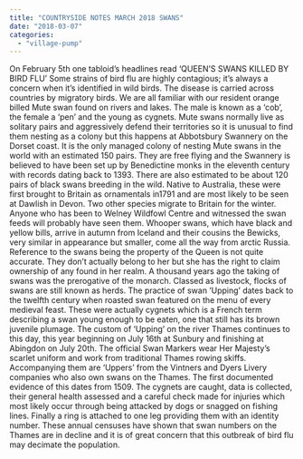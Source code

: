 ```yaml
---
title: "COUNTRYSIDE NOTES MARCH 2018 SWANS"
date: "2018-03-07"
categories: 
  - "village-pump"
---
```


On February 5th one tabloid’s headlines read ‘QUEEN’S SWANS KILLED BY BIRD FLU’ Some strains of bird flu are highly contagious; it’s always a concern when it’s identified in wild birds. The disease is carried across countries by migratory birds. We are all familiar with our resident orange billed Mute swan found on rivers and lakes. The male is known as a ‘cob’, the female a ‘pen’ and the young as cygnets. Mute swans normally live as solitary pairs and aggressively defend their territories so it is unusual to find them nesting as a colony but this happens at Abbotsbury Swannery on the Dorset coast. It is the only managed colony of nesting Mute swans in the world with an estimated 150 pairs. They are free flying and the Swannery is believed to have been set up by Benedictine monks in the eleventh century with records dating back to 1393. There are also estimated to be about 120 pairs of black swans breeding in the wild. Native to Australia, these were first brought to Britain as ornamentals in1791 and are most likely to be seen at Dawlish in Devon. Two other species migrate to Britain for the winter. Anyone who has been to Welney Wildfowl Centre and witnessed the swan feeds will probably have seen them. Whooper swans, which have black and yellow bills, arrive in autumn from Iceland and their cousins the Bewicks, very similar in appearance but smaller, come all the way from arctic Russia. Reference to the swans being the property of the Queen is not quite accurate. They don’t actually belong to her but she has the right to claim ownership of any found in her realm. A thousand years ago the taking of swans was the prerogative of the monarch. Classed as livestock, flocks of swans are still known as herds. The practice of swan ‘Upping’ dates back to the twelfth century when roasted swan featured on the menu of every medieval feast. These were actually cygnets which is a French term describing a swan young enough to be eaten, one that still has its brown juvenile plumage. The custom of ‘Upping’ on the river Thames continues to this day, this year beginning on July 16th at Sunbury and finishing at Abingdon on July 20th. The official Swan Markers wear Her Majesty’s scarlet uniform and work from traditional Thames rowing skiffs. Accompanying them are ‘Uppers’ from the Vintners and Dyers Livery companies who also own swans on the Thames. The first documented evidence of this dates from 1509. The cygnets are caught, data is collected, their general health assessed and a careful check made for injuries which most likely occur through being attacked by dogs or snagged on fishing lines. Finally a ring is attached to one leg providing them with an identity number. These annual censuses have shown that swan numbers on the Thames are in decline and it is of great concern that this outbreak of bird flu may decimate the population.
